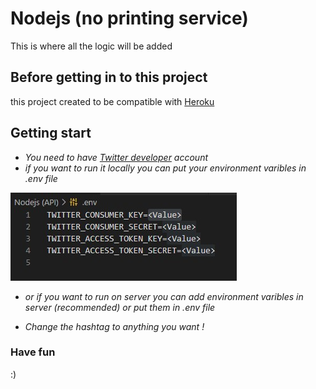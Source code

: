 # Nodejs (no printing service)
This is where all the logic will be added

## Before getting in to this project
this project created to be compatible with [Heroku](https://www.heroku.com/)

## Getting start
* *You need to have [Twitter developer](https://developer.twitter.com/en) account*
* *if you want to run it locally you can put your environment varibles in .env file*

![env](../docs/images/node1.jpg)

* *or if you want to run on server you can add environment varibles in server (recommended) or put them in .env file*

* *Change the hashtag to anything you want !*
### Have fun
:)
